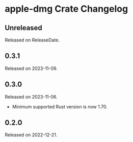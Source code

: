 # apple-dmg Crate Changelog

<!-- next-header -->

## Unreleased

Released on ReleaseDate.

## 0.3.1

Released on 2023-11-09.

## 0.3.0

Released on 2023-11-06.

* Minimum supported Rust version is now 1.70.

## 0.2.0

Released on 2022-12-21.
